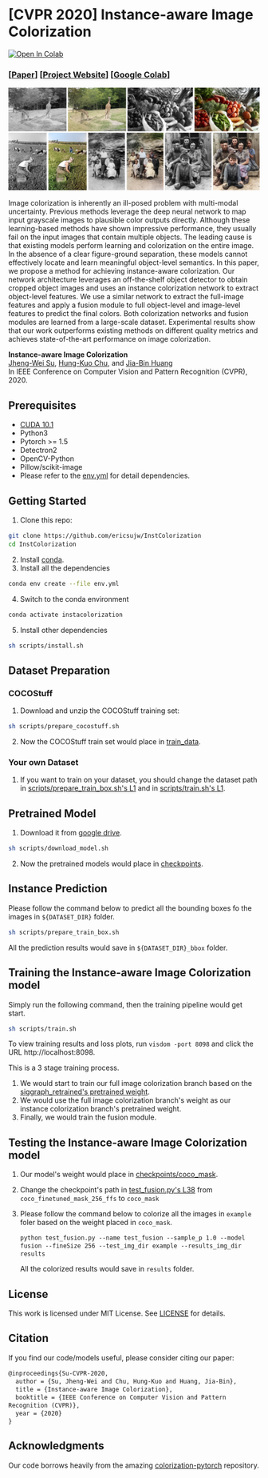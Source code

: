 # [CVPR 2020] Instance-aware Image Colorization

[![Open In Colab](https://colab.research.google.com/assets/colab-badge.svg)](https://colab.research.google.com/github/ericsujw/InstColorization/blob/master/InstColorization.ipynb)

### [[Paper](https://arxiv.org/abs/2005.10825)] [[Project Website](https://ericsujw.github.io/InstColorization/)] [[Google Colab](https://colab.research.google.com/github/ericsujw/InstColorization/blob/master/InstColorization.ipynb)]

<p align='center'>
<img src='imgs/teaser.png' width=1000>
</p>

Image colorization is inherently an ill-posed problem with multi-modal uncertainty. Previous methods leverage the deep neural network to map input grayscale images to plausible color outputs directly. Although these learning-based methods have shown impressive performance, they usually fail on the input images that contain multiple objects. The leading cause is that existing models perform learning and colorization on the entire image. In the absence of a clear figure-ground separation, these models cannot effectively locate and learn meaningful object-level semantics. In this paper, we propose a method for achieving instance-aware colorization. Our network architecture leverages an off-the-shelf object detector to obtain cropped object images and uses an instance colorization network to extract object-level features. We use a similar network to extract the full-image features and apply a fusion module to full object-level and image-level features to predict the final colors. Both colorization networks and fusion modules are learned from a large-scale dataset. Experimental results show that our work outperforms existing methods on different quality metrics and achieves state-of-the-art performance on image colorization.


**Instance-aware Image Colorization**
<br/>
[Jheng-Wei Su](https://github.com/ericsujw), 
[Hung-Kuo Chu](https://cgv.cs.nthu.edu.tw/hkchu/), and 
[Jia-Bin Huang](https://filebox.ece.vt.edu/~jbhuang/)
<br/>
In IEEE Conference on Computer Vision and Pattern Recognition (CVPR), 2020.

## Prerequisites
* [CUDA 10.1](https://developer.nvidia.com/cuda-10.1-download-archive-update2)
* Python3
* Pytorch >= 1.5
* Detectron2
* OpenCV-Python
* Pillow/scikit-image
* Please refer to the [env.yml](env.yml) for detail dependencies.

## Getting Started
1. Clone this repo:
```sh
git clone https://github.com/ericsujw/InstColorization
cd InstColorization
```
2. Install [conda](https://www.anaconda.com/).
3. Install all the dependencies
```sh
conda env create --file env.yml
```
4. Switch to the conda environment
```sh
conda activate instacolorization
```
5. Install other dependencies
```sh
sh scripts/install.sh
```

## Dataset Preparation
### COCOStuff
1. Download and unzip the COCOStuff training set:
```sh
sh scripts/prepare_cocostuff.sh
```
2. Now the COCOStuff train set would place in [train_data](train_data).

### Your own Dataset
1. If you want to train on your dataset, you should change the dataset path in [scripts/prepare_train_box.sh's L1](scripts/prepare_train_box.sh#L1) and in [scripts/train.sh's L1](scripts/train.sh#L1).

## Pretrained Model
1. Download it from [google drive](https://drive.google.com/open?id=1Xb-DKAA9ibCVLqm8teKd1MWk6imjwTBh).
```sh
sh scripts/download_model.sh
```
2. Now the pretrained models would place in [checkpoints](checkpoints).

## Instance Prediction
Please follow the command below to predict all the bounding boxes fo the images in `${DATASET_DIR}` folder.
```sh
sh scripts/prepare_train_box.sh
```
All the prediction results would save in `${DATASET_DIR}_bbox` folder.

## Training the Instance-aware Image Colorization model
Simply run the following command, then the training pipeline would get start.
```sh
sh scripts/train.sh
```
To view training results and loss plots, run `visdom -port 8098` and click the URL http://localhost:8098.

This is a 3 stage training process.
1. We would start to train our full image colorization branch based on the [siggraph_retrained's pretrained weight](https://github.com/richzhang/colorization-pytorch).
2. We would use the full image colorization branch's weight as our instance colorization branch's pretrained weight.
3. Finally, we would train the fusion module.

## Testing the Instance-aware Image Colorization model
1. Our model's weight would place in [checkpoints/coco_mask](checkpoints/coco_mask).
2. Change the checkpoint's path in [test_fusion.py's L38](test_fusion.py#L38) from `coco_finetuned_mask_256_ffs` to `coco_mask`
3. Please follow the command below to colorize all the images in `example` foler based on the weight placed in `coco_mask`.

    ```
    python test_fusion.py --name test_fusion --sample_p 1.0 --model fusion --fineSize 256 --test_img_dir example --results_img_dir results
    ```
    All the colorized results would save in `results` folder.

## License
This work is licensed under MIT License. See [LICENSE](LICENSE) for details. 

## Citation
If you find our code/models useful, please consider citing our paper:
```
@inproceedings{Su-CVPR-2020,
  author = {Su, Jheng-Wei and Chu, Hung-Kuo and Huang, Jia-Bin},
  title = {Instance-aware Image Colorization},
  booktitle = {IEEE Conference on Computer Vision and Pattern Recognition (CVPR)},
  year = {2020}
}
```

## Acknowledgments
Our code borrows heavily from the amazing [colorization-pytorch](https://github.com/richzhang/colorization-pytorch) repository.
